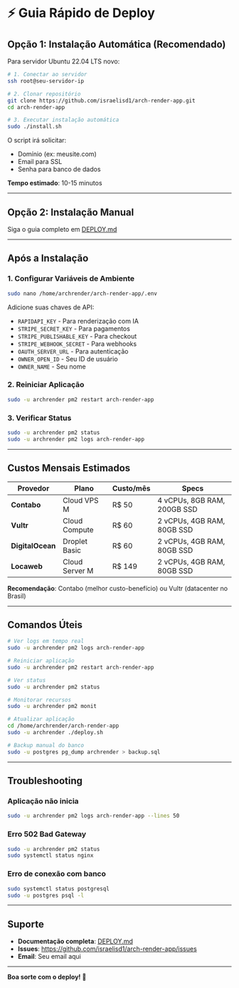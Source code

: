 # ⚡ Guia Rápido de Deploy

## Opção 1: Instalação Automática (Recomendado)

Para servidor Ubuntu 22.04 LTS novo:

```bash
# 1. Conectar ao servidor
ssh root@seu-servidor-ip

# 2. Clonar repositório
git clone https://github.com/israelisd1/arch-render-app.git
cd arch-render-app

# 3. Executar instalação automática
sudo ./install.sh
```

O script irá solicitar:
- Domínio (ex: meusite.com)
- Email para SSL
- Senha para banco de dados

**Tempo estimado**: 10-15 minutos

---

## Opção 2: Instalação Manual

Siga o guia completo em [DEPLOY.md](./DEPLOY.md)

---

## Após a Instalação

### 1. Configurar Variáveis de Ambiente

```bash
sudo nano /home/archrender/arch-render-app/.env
```

Adicione suas chaves de API:
- `RAPIDAPI_KEY` - Para renderização com IA
- `STRIPE_SECRET_KEY` - Para pagamentos
- `STRIPE_PUBLISHABLE_KEY` - Para checkout
- `STRIPE_WEBHOOK_SECRET` - Para webhooks
- `OAUTH_SERVER_URL` - Para autenticação
- `OWNER_OPEN_ID` - Seu ID de usuário
- `OWNER_NAME` - Seu nome

### 2. Reiniciar Aplicação

```bash
sudo -u archrender pm2 restart arch-render-app
```

### 3. Verificar Status

```bash
sudo -u archrender pm2 status
sudo -u archrender pm2 logs arch-render-app
```

---

## Custos Mensais Estimados

| Provedor | Plano | Custo/mês | Specs |
|----------|-------|-----------|-------|
| **Contabo** | Cloud VPS M | R$ 50 | 4 vCPUs, 8GB RAM, 200GB SSD |
| **Vultr** | Cloud Compute | R$ 60 | 2 vCPUs, 4GB RAM, 80GB SSD |
| **DigitalOcean** | Droplet Basic | R$ 60 | 2 vCPUs, 4GB RAM, 80GB SSD |
| **Locaweb** | Cloud Server M | R$ 149 | 2 vCPUs, 4GB RAM, 80GB SSD |

**Recomendação**: Contabo (melhor custo-benefício) ou Vultr (datacenter no Brasil)

---

## Comandos Úteis

```bash
# Ver logs em tempo real
sudo -u archrender pm2 logs arch-render-app

# Reiniciar aplicação
sudo -u archrender pm2 restart arch-render-app

# Ver status
sudo -u archrender pm2 status

# Monitorar recursos
sudo -u archrender pm2 monit

# Atualizar aplicação
cd /home/archrender/arch-render-app
sudo -u archrender ./deploy.sh

# Backup manual do banco
sudo -u postgres pg_dump archrender > backup.sql
```

---

## Troubleshooting

### Aplicação não inicia
```bash
sudo -u archrender pm2 logs arch-render-app --lines 50
```

### Erro 502 Bad Gateway
```bash
sudo -u archrender pm2 status
sudo systemctl status nginx
```

### Erro de conexão com banco
```bash
sudo systemctl status postgresql
sudo -u postgres psql -l
```

---

## Suporte

- **Documentação completa**: [DEPLOY.md](./DEPLOY.md)
- **Issues**: https://github.com/israelisd1/arch-render-app/issues
- **Email**: Seu email aqui

---

**Boa sorte com o deploy! 🚀**

